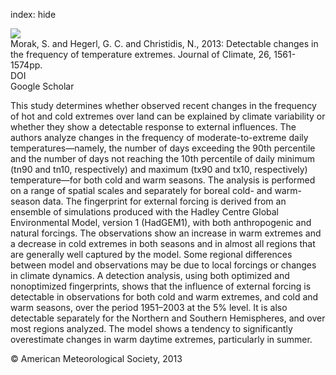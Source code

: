 index: hide

<div class="Citation">
    <div class="Citation-thumb CitationThumb-linked"  data-href="https://doi.org/10.1175/jcli-d-11-00678.1">
      <img src="https://static.claimspace.cloud/climate-study-static/refs/thumbs/10/Morak_et_al_2013-thumb.png" />
    </div>

  <div class="Citation-body">
    <div class="Citation-text">Morak, S. and Hegerl, G. C. and Christidis, N., 2013: Detectable changes in the frequency of temperature extremes. <span class="Article-journal">Journal of Climate, </span><span class="Article-volume">26, </span>1561-1574pp.</div>
    <div class="Citation-links">
      <div class="CitationLink" data-href="https://doi.org/10.1175/jcli-d-11-00678.1">
        <div class="CitationLink-icon CitationLink-Doi"></div>
        <div class="CitationLink-text">DOI</div>
      </div>
      <div class="CitationLink" data-href="https://scholar.google.com/scholar?q=10.1175/jcli-d-11-00678.1">
        <div class="CitationLink-icon CitationLink-Scholar"></div>
        <div class="CitationLink-text">Google Scholar</div>
      </div>
    </div>
  </div>
</div>

This study determines whether observed recent changes in the frequency of hot and cold extremes over land can be explained by climate variability or whether they show a detectable response to external influences. The authors analyze changes in the frequency of moderate-to-extreme daily temperatures—namely, the number of days exceeding the 90th percentile and the number of days not reaching the 10th percentile of daily minimum (tn90 and tn10, respectively) and maximum (tx90 and tx10, respectively) temperature—for both cold and warm seasons. The analysis is performed on a range of spatial scales and separately for boreal cold- and warm-season data. The fingerprint for external forcing is derived from an ensemble of simulations produced with the Hadley Centre Global Environmental Model, version 1 (HadGEM1), with both anthropogenic and natural forcings. The observations show an increase in warm extremes and a decrease in cold extremes in both seasons and in almost all regions that are generally well captured by the model. Some regional differences between model and observations may be due to local forcings or changes in climate dynamics. A detection analysis, using both optimized and nonoptimized fingerprints, shows that the influence of external forcing is detectable in observations for both cold and warm extremes, and cold and warm seasons, over the period 1951–2003 at the 5% level. It is also detectable separately for the Northern and Southern Hemispheres, and over most regions analyzed. The model shows a tendency to significantly overestimate changes in warm daytime extremes, particularly in summer.

<div class="Citation-copy">
&copy; American Meteorological Society, 2013
</div>